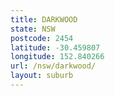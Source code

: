 ```yaml
---
title: DARKWOOD
state: NSW
postcode: 2454
latitude: -30.459807
longitude: 152.840266
url: /nsw/darkwood/
layout: suburb
---
```

